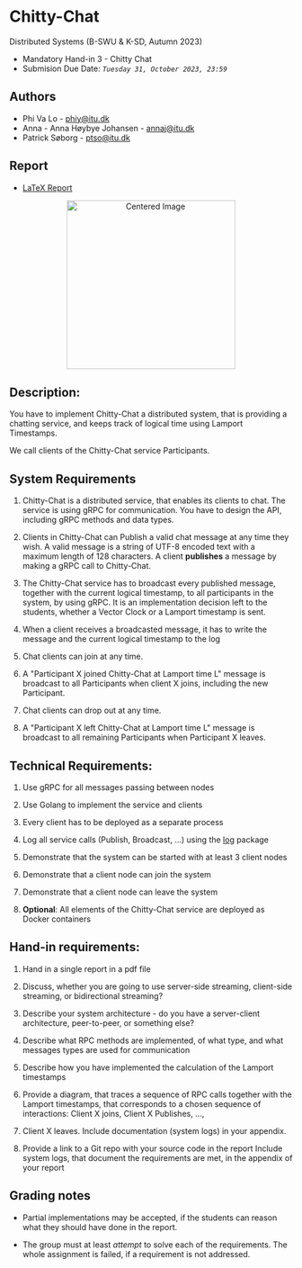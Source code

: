 # Chitty-Chat
Distributed Systems (B-SWU & K-SD, Autumn 2023)
* Mandatory Hand-in 3 - Chitty Chat
* Submision Due Date: *`Tuesday 31, October 2023, 23:59`*



## Authors
- Phi Va Lo - phiy@itu.dk
- Anna - Anna Høybye Johansen - annaj@itu.dk
- Patrick Søborg - ptso@itu.dk

## Report

- [LaTeX Report](https://www.overleaf.com/project/6526533fc222a23d8a1ca8d4)

<div style="text-align: center;">
    <img src="https://i.imgur.com/NcX1hkX.png" alt="Centered Image" width="300">
</div>


## Description:

You have to implement Chitty-Chat a distributed system, that is providing a chatting service, and keeps track of logical time using Lamport Timestamps.

We call clients of the Chitty-Chat service Participants. 



## System Requirements

1. Chitty-Chat is a distributed service, that enables its clients to chat. The service is using gRPC for communication. You have to design the API, including gRPC methods and data types. 

2. Clients in Chitty-Chat can Publish a valid chat message at any time they wish.  A valid message is a string of UTF-8 encoded text with a maximum length of 128 characters. A client **publishes** a message by making a gRPC call to Chitty-Chat.

3. The Chitty-Chat service has to broadcast every published message, together with the current logical timestamp, to all participants in the system, by using gRPC. It is an implementation decision left to the students, whether a Vector Clock or a Lamport timestamp is sent.

4. When a client receives a broadcasted message, it has to write the message and the current logical timestamp to the log

5. Chat clients can join at any time. 

6. A "Participant X  joined Chitty-Chat at Lamport time L" message is broadcast to all Participants when client X joins, including the new Participant.

7. Chat clients can drop out at any time. 

8. A "Participant X left Chitty-Chat at Lamport time L" message is broadcast to all remaining Participants when Participant X leaves.

## Technical Requirements:

1. Use gRPC for all messages passing between nodes

2. Use Golang to implement the service and clients

3. Every client has to be deployed as a separate process

4. Log all service calls (Publish, Broadcast, ...) using the [log](https://pkg.go.dev/log) package

5. Demonstrate that the system can be started with at least 3 client nodes 

6. Demonstrate that a client node can join the system

7. Demonstrate that a client node can leave the system

8. **Optional**: All elements of the Chitty-Chat service are deployed as Docker containers


## Hand-in requirements:

1. Hand in a single report in a pdf file

2. Discuss, whether you are going to use server-side streaming, client-side streaming, or bidirectional streaming? 

3. Describe your system architecture - do you have a server-client architecture, peer-to-peer, or something else?

4. Describe what  RPC methods are implemented, of what type, and what messages types are used for communication

5. Describe how you have implemented the calculation of the Lamport timestamps

6. Provide a diagram, that traces a sequence of RPC calls together with the Lamport timestamps, that corresponds to a chosen sequence of interactions: Client X joins, Client X Publishes, ..., 

7. Client X leaves. Include documentation (system logs) in your appendix.

8. Provide a link to a Git repo with your source code in the report
Include system logs, that document the requirements are met, in the appendix of your report



## Grading notes

* Partial implementations may be accepted, if the students can reason what they should have done in the report.

* The group must at least *attempt* to solve each of the requirements. The whole assignment is failed, if a requirement is not addressed.

